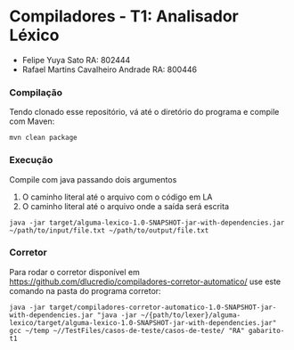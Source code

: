 # Compiladores - T1: Analisador Léxico  

- Felipe Yuya Sato RA: 802444  
- Rafael Martins Cavalheiro Andrade RA: 800446

### Compilação  

Tendo clonado esse repositório, vá até o diretório do programa e compile com Maven:

  `mvn clean package`

### Execução  

Compile com java passando dois argumentos

1. O caminho literal até o arquivo com o código em LA
2. O caminho literal até o arquivo onde a saída será escrita

  `java -jar target/alguma-lexico-1.0-SNAPSHOT-jar-with-dependencies.jar ~/path/to/input/file.txt ~/path/to/output/file.txt`

### Corretor  

Para rodar o corretor disponível em <https://github.com/dlucredio/compiladores-corretor-automatico/> use este comando na pasta do programa corretor:

  `java -jar target/compiladores-corretor-automatico-1.0-SNAPSHOT-jar-with-dependencies.jar "java -jar ~/{path/to/lexer}/alguma-lexico/target/alguma-lexico-1.0-SNAPSHOT-jar-with-dependencies.jar" gcc ~/temp ~//TestFiles/casos-de-teste/casos-de-teste/ "RA" gabarito-t1
`
